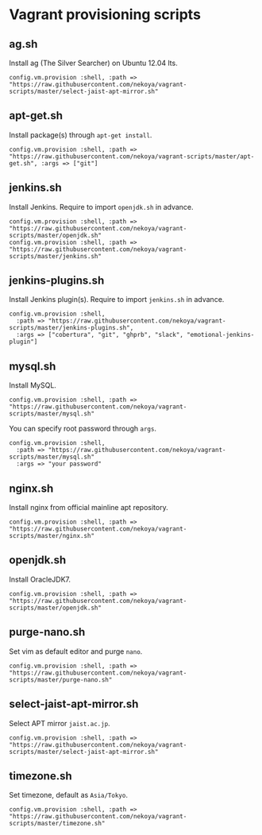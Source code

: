 # Vagrant provisioning scripts

## ag.sh

Install ag (The Silver Searcher) on Ubuntu 12.04 lts.

```
config.vm.provision :shell, :path => "https://raw.githubusercontent.com/nekoya/vagrant-scripts/master/select-jaist-apt-mirror.sh"
```

## apt-get.sh

Install package(s) through `apt-get install`.

```
config.vm.provision :shell, :path => "https://raw.githubusercontent.com/nekoya/vagrant-scripts/master/apt-get.sh", :args => ["git"]
```

## jenkins.sh

Install Jenkins. Require to import `openjdk.sh` in advance.

```
config.vm.provision :shell, :path => "https://raw.githubusercontent.com/nekoya/vagrant-scripts/master/openjdk.sh"
config.vm.provision :shell, :path => "https://raw.githubusercontent.com/nekoya/vagrant-scripts/master/jenkins.sh"
```

## jenkins-plugins.sh

Install Jenkins plugin(s). Require to import `jenkins.sh` in advance.

```
config.vm.provision :shell,
  :path => "https://raw.githubusercontent.com/nekoya/vagrant-scripts/master/jenkins-plugins.sh",
  :args => ["cobertura", "git", "ghprb", "slack", "emotional-jenkins-plugin"]
```

## mysql.sh

Install MySQL.

```
config.vm.provision :shell, :path => "https://raw.githubusercontent.com/nekoya/vagrant-scripts/master/mysql.sh"
```

You can specify root password through `args`.

```
config.vm.provision :shell,
  :path => "https://raw.githubusercontent.com/nekoya/vagrant-scripts/master/mysql.sh"
  :args => "your password"
```

## nginx.sh

Install nginx from official mainline apt repository.

```
config.vm.provision :shell, :path => "https://raw.githubusercontent.com/nekoya/vagrant-scripts/master/nginx.sh"
```

## openjdk.sh

Install OracleJDK7.

```
config.vm.provision :shell, :path => "https://raw.githubusercontent.com/nekoya/vagrant-scripts/master/openjdk.sh"
```

## purge-nano.sh

Set vim as default editor and purge `nano`.

```
config.vm.provision :shell, :path => "https://raw.githubusercontent.com/nekoya/vagrant-scripts/master/purge-nano.sh"
```

## select-jaist-apt-mirror.sh

Select APT mirror `jaist.ac.jp`.

```
config.vm.provision :shell, :path => "https://raw.githubusercontent.com/nekoya/vagrant-scripts/master/select-jaist-apt-mirror.sh"
```

## timezone.sh

Set timezone, default as `Asia/Tokyo`.

```
config.vm.provision :shell, :path => "https://raw.githubusercontent.com/nekoya/vagrant-scripts/master/timezone.sh"
```
